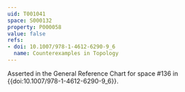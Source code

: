 ```yaml
---
uid: T001041
space: S000132
property: P000058
value: false
refs:
- doi: 10.1007/978-1-4612-6290-9_6
  name: Counterexamples in Topology
---
```


Asserted in the General Reference Chart for space #136 in
{{doi:10.1007/978-1-4612-6290-9_6}}.
